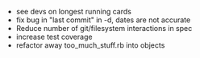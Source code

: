 - see devs on longest running cards
- fix bug in "last commit" in -d, dates are not accurate
- Reduce number of git/filesystem interactions in spec
- increase test coverage
- refactor away too_much_stuff.rb into objects